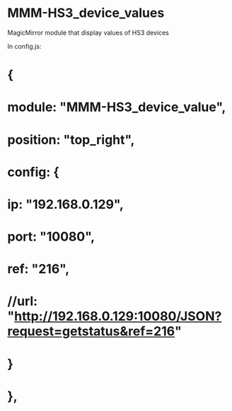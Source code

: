# MMM-HS3_device_values
MagicMirror module that display values of HS3 devices


In config.js:

# {
#                module: "MMM-HS3_device_value",
#                position: "top_right",
#                config: {
#                    ip: "192.168.0.129",
#                    port: "10080",
#                    ref: "216",
#                    //url: "http://192.168.0.129:10080/JSON?request=getstatus&ref=216"
#                }
#        },